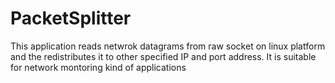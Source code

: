 # PacketSplitter

This application reads netwrok datagrams from raw socket on linux platform and the redistributes it to other specified IP and port address.
It is suitable for network montoring kind of applications
